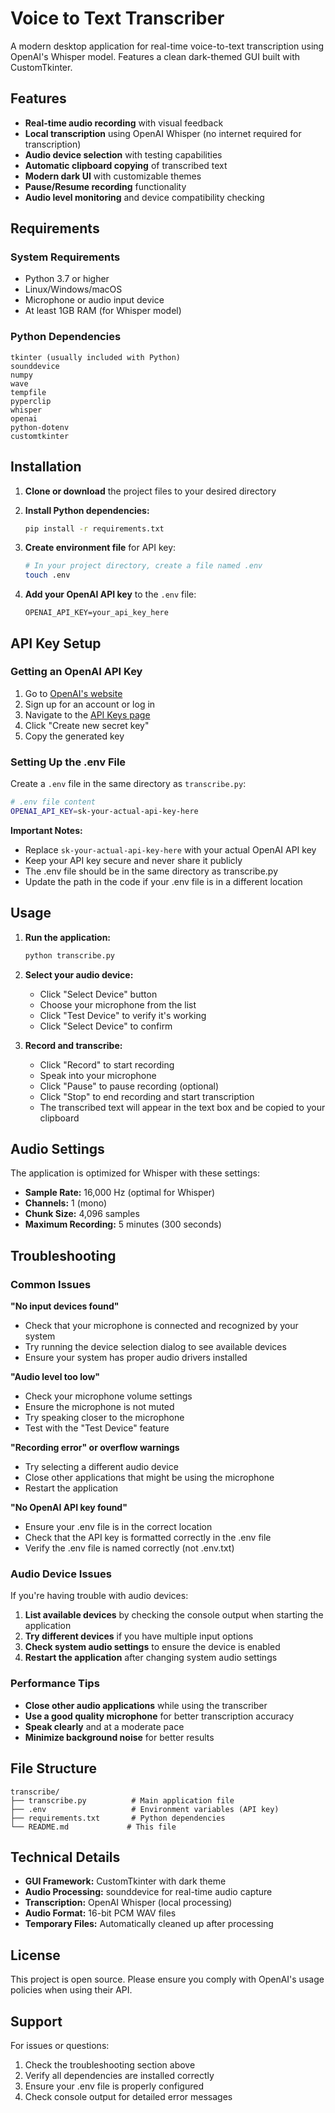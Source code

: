 # Voice to Text Transcriber

A modern desktop application for real-time voice-to-text transcription using OpenAI's Whisper model. Features a clean dark-themed GUI built with CustomTkinter.

## Features

- **Real-time audio recording** with visual feedback
- **Local transcription** using OpenAI Whisper (no internet required for transcription)
- **Audio device selection** with testing capabilities
- **Automatic clipboard copying** of transcribed text
- **Modern dark UI** with customizable themes
- **Pause/Resume recording** functionality
- **Audio level monitoring** and device compatibility checking

## Requirements

### System Requirements
- Python 3.7 or higher
- Linux/Windows/macOS
- Microphone or audio input device
- At least 1GB RAM (for Whisper model)

### Python Dependencies
```
tkinter (usually included with Python)
sounddevice
numpy
wave
tempfile
pyperclip
whisper
openai
python-dotenv
customtkinter
```

## Installation

1. **Clone or download** the project files to your desired directory

2. **Install Python dependencies:**
   ```bash
   pip install -r requirements.txt
   ```

3. **Create environment file** for API key:
   ```bash
   # In your project directory, create a file named .env
   touch .env
   ```

4. **Add your OpenAI API key** to the `.env` file:
   ```
   OPENAI_API_KEY=your_api_key_here
   ```

## API Key Setup

### Getting an OpenAI API Key

1. Go to [OpenAI's website](https://openai.com/)
2. Sign up for an account or log in
3. Navigate to the [API Keys page](https://platform.openai.com/api-keys)
4. Click "Create new secret key"
5. Copy the generated key

### Setting Up the .env File

Create a `.env` file in the same directory as `transcribe.py`:

```bash
# .env file content
OPENAI_API_KEY=sk-your-actual-api-key-here
```

**Important Notes:**
- Replace `sk-your-actual-api-key-here` with your actual OpenAI API key
- Keep your API key secure and never share it publicly
- The .env file should be in the same directory as transcribe.py
- Update the path in the code if your .env file is in a different location

## Usage

1. **Run the application:**
   ```bash
   python transcribe.py
   ```

2. **Select your audio device:**
   - Click "Select Device" button
   - Choose your microphone from the list
   - Click "Test Device" to verify it's working
   - Click "Select Device" to confirm

3. **Record and transcribe:**
   - Click "Record" to start recording
   - Speak into your microphone
   - Click "Pause" to pause recording (optional)
   - Click "Stop" to end recording and start transcription
   - The transcribed text will appear in the text box and be copied to your clipboard

## Audio Settings

The application is optimized for Whisper with these settings:
- **Sample Rate:** 16,000 Hz (optimal for Whisper)
- **Channels:** 1 (mono)
- **Chunk Size:** 4,096 samples
- **Maximum Recording:** 5 minutes (300 seconds)

## Troubleshooting

### Common Issues

**"No input devices found"**
- Check that your microphone is connected and recognized by your system
- Try running the device selection dialog to see available devices
- Ensure your system has proper audio drivers installed

**"Audio level too low"**
- Check your microphone volume settings
- Ensure the microphone is not muted
- Try speaking closer to the microphone
- Test with the "Test Device" feature

**"Recording error" or overflow warnings**
- Try selecting a different audio device
- Close other applications that might be using the microphone
- Restart the application

**"No OpenAI API key found"**
- Ensure your .env file is in the correct location
- Check that the API key is formatted correctly in the .env file
- Verify the .env file is named correctly (not .env.txt)

### Audio Device Issues

If you're having trouble with audio devices:

1. **List available devices** by checking the console output when starting the application
2. **Try different devices** if you have multiple input options
3. **Check system audio settings** to ensure the device is enabled
4. **Restart the application** after changing system audio settings

### Performance Tips

- **Close other audio applications** while using the transcriber
- **Use a good quality microphone** for better transcription accuracy
- **Speak clearly** and at a moderate pace
- **Minimize background noise** for better results

## File Structure

```
transcribe/
├── transcribe.py          # Main application file
├── .env                   # Environment variables (API key)
├── requirements.txt       # Python dependencies
└── README.md             # This file
```

## Technical Details

- **GUI Framework:** CustomTkinter with dark theme
- **Audio Processing:** sounddevice for real-time audio capture
- **Transcription:** OpenAI Whisper (local processing)
- **Audio Format:** 16-bit PCM WAV files
- **Temporary Files:** Automatically cleaned up after processing

## License

This project is open source. Please ensure you comply with OpenAI's usage policies when using their API.

## Support

For issues or questions:
1. Check the troubleshooting section above
2. Verify all dependencies are installed correctly
3. Ensure your .env file is properly configured
4. Check console output for detailed error messages 